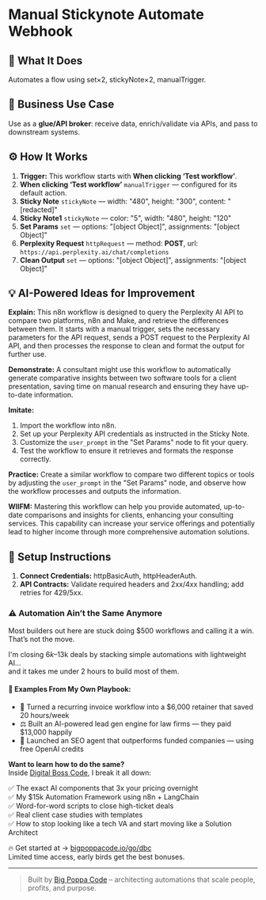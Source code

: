 # Manual Stickynote Automate Webhook
  ## 🚀 What It Does
  Automates a flow using set×2, stickyNote×2, manualTrigger.
  
  ## 💼 Business Use Case
  Use as a **glue/API broker**: receive data, enrich/validate via APIs, and pass to downstream systems.
  
  ## ⚙️ How It Works
  1. **Trigger:** This workflow starts with **When clicking ‘Test workflow’**.
  2. **When clicking ‘Test workflow’** `manualTrigger` — configured for its default action.
3. **Sticky Note** `stickyNote` — width: "480", height: "300", content: "[redacted]"
4. **Sticky Note1** `stickyNote` — color: "5", width: "480", height: "120"
5. **Set Params** `set` — options: "[object Object]", assignments: "[object Object]"
6. **Perplexity Request** `httpRequest` — method: **POST**, url: `https://api.perplexity.ai/chat/completions`
7. **Clean Output** `set` — options: "[object Object]", assignments: "[object Object]"
  
  ## 💡 AI-Powered Ideas for Improvement
  **Explain:** This n8n workflow is designed to query the Perplexity AI API to compare two platforms, n8n and Make, and retrieve the differences between them. It starts with a manual trigger, sets the necessary parameters for the API request, sends a POST request to the Perplexity AI API, and then processes the response to clean and format the output for further use.

**Demonstrate:** A consultant might use this workflow to automatically generate comparative insights between two software tools for a client presentation, saving time on manual research and ensuring they have up-to-date information.

**Imitate:** 
1. Import the workflow into n8n.
2. Set up your Perplexity API credentials as instructed in the Sticky Note.
3. Customize the `user_prompt` in the "Set Params" node to fit your query.
4. Test the workflow to ensure it retrieves and formats the response correctly.

**Practice:** Create a similar workflow to compare two different topics or tools by adjusting the `user_prompt` in the "Set Params" node, and observe how the workflow processes and outputs the information.

**WIIFM:** Mastering this workflow can help you provide automated, up-to-date comparisons and insights for clients, enhancing your consulting services. This capability can increase your service offerings and potentially lead to higher income through more comprehensive automation solutions.
  
  ## 🔧 Setup Instructions
  1. **Connect Credentials:** httpBasicAuth, httpHeaderAuth.
2. **API Contracts:** Validate required headers and 2xx/4xx handling; add retries for 429/5xx.
  
### ⚠️ Automation Ain’t the Same Anymore

Most builders out here are stuck doing $500 workflows and calling it a win.  
That’s not the move.  

I'm closing $6k–$13k deals by stacking simple automations with lightweight AI...  
and it takes me under 2 hours to build most of them.

#### 🧠 Examples From My Own Playbook:
- 🔁 Turned a recurring invoice workflow into a $6,000 retainer that saved 20 hours/week  
- ⚖️ Built an AI-powered lead gen engine for law firms — they paid $13,000 happily  
- 🚀 Launched an SEO agent that outperforms funded companies — using free OpenAI credits  

**Want to learn how to do the same?**  
Inside [Digital Boss Code](https://bigpoppacode.io/go/dbc), I break it all down:

✅ The exact AI components that 3x your pricing overnight  
✅ My $15k Automation Framework using n8n + LangChain  
✅ Word-for-word scripts to close high-ticket deals  
✅ Real client case studies with templates  
✅ How to stop looking like a tech VA and start moving like a Solution Architect  

🔥 Get started at → [bigpoppacode.io/go/dbc](https://bigpoppacode.io/go/dbc)  
Limited time access, early birds get the best bonuses.

---
> Built by [Big Poppa Code](https://bigpoppacode.io) – architecting automations that scale people, profits, and purpose.
  